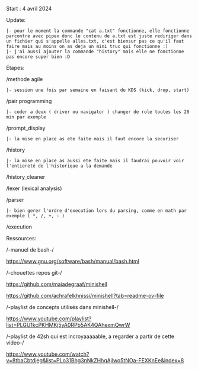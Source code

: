 Start : 4 avril 2024

Update:

    |- pour le moment la commande "cat a.txt" fonctionne, elle fonctionne parcontre avec pipex donc le contenu de a.txt est juste rediriger dans un fichier qui s'appelle alles.txt, c'est biensur pas ce qu'il faut faire mais au moins on as deja un mini truc qui fonctionne :)
    |- j'ai aussi ajouter la commande "history" mais elle ne fonctionne pas encore super bien :D

Étapes:

/methode agile

    |- session une fois par semaine en faisant du KDS (kick, drop, start)

/pair programming

    |- coder a deux ( driver ou navigator ) changer de role toutes les 20 min par exemple

/prompt_display
  
    |- la mise en place as ete faite mais il faut encore la securiser

/history
  
    |- la mise en place as aussi ete faite mais il faudrai pouvoir voir l'entiereté de l'historique a la demande

/history_cleaner

/lexer (lexical analysis)

/parser

	|- bien gerer l'ordre d'execution lors du parsing, comme en math par exemple ( *, /, +, - )

/execution

Ressources:

/-manuel de bash-/

https://www.gnu.org/software/bash/manual/bash.html

/-chouettes repos git-/

https://github.com/maiadegraaf/minishell

https://github.com/achrafelkhnissi/minishell?tab=readme-ov-file

/-playlist de concepts utilisés dans minishell-/

https://www.youtube.com/playlist?list=PLGU1kcPKHMKj5yA0RPb5AK4QAhexmQwrW

/-playlist de 42sh qui est incroyaaaaable, a regarder a partir de cette video-/

https://www.youtube.com/watch?v=8tbaCbtdjeg&list=PLo31Bhg3nNkZHhqAjlwo5tNOa-FEXKnEe&index=8
